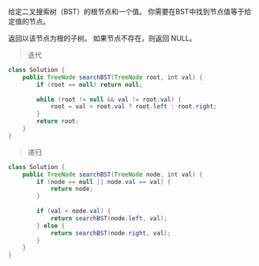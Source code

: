 给定二叉搜索树（BST）的根节点和一个值。 你需要在BST中找到节点值等于给定值的节点。 

返回以该节点为根的子树。 如果节点不存在，则返回 NULL。
>迭代
```java
class Solution {
    public TreeNode searchBST(TreeNode root, int val) {
        if (root == null) return null;
        
        while (root != null && val != root.val) {
            root = val < root.val ? root.left : root.right;
        }
        return root;
    }
}
```
>递归
```java
class Solution {
    public TreeNode searchBST(TreeNode node, int val) {
        if (node == null || node.val == val) {
            return node;
        }
        
        if (val < node.val) {
            return searchBST(node.left, val);     
        } else {
            return searchBST(node.right, val);
        }
    }
}
```
